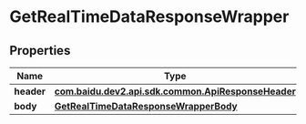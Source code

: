 

# GetRealTimeDataResponseWrapper


## Properties

Name | Type | Description | Notes
------------ | ------------- | ------------- | -------------
**header** | [**com.baidu.dev2.api.sdk.common.ApiResponseHeader**](com.baidu.dev2.api.sdk.common.ApiResponseHeader.md) |  |  [optional]
**body** | [**GetRealTimeDataResponseWrapperBody**](GetRealTimeDataResponseWrapperBody.md) |  |  [optional]



